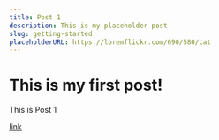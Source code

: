 ```yaml
---
title: Post 1
description: This is my placeholder post
slug: getting-started
placeholderURL: https://loremflickr.com/690/580/cat
---
```


# This is my first post!

This is Post 1

[link](http://bborasen.com)
